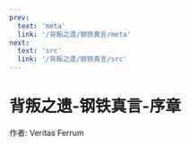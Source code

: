 ```yaml
---
prev:
  text: 'meta'
  link: '/背叛之遗/钢铁真言/meta'
next:
  text: 'src'
  link: '/背叛之遗/钢铁真言/src'
---
```


# 背叛之遗-钢铁真言-序章

作者: Veritas Ferrum
